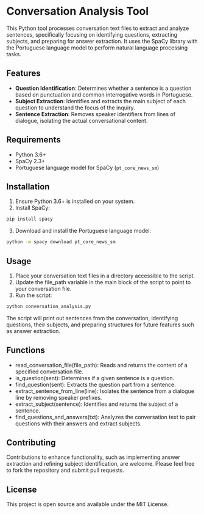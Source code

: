 # Conversation Analysis Tool

This Python tool processes conversation text files to extract and analyze sentences, specifically focusing on identifying questions, extracting subjects, and preparing for answer extraction. It uses the SpaCy library with the Portuguese language model to perform natural language processing tasks.

## Features

- **Question Identification**: Determines whether a sentence is a question based on punctuation and common interrogative words in Portuguese.
- **Subject Extraction**: Identifies and extracts the main subject of each question to understand the focus of the inquiry.
- **Sentence Extraction**: Removes speaker identifiers from lines of dialogue, isolating the actual conversational content.

## Requirements

- Python 3.6+
- SpaCy 2.3+
- Portuguese language model for SpaCy (`pt_core_news_sm`)

## Installation

1. Ensure Python 3.6+ is installed on your system.
2. Install SpaCy:

```bash
pip install spacy
```

3. Download and install the Portuguese language model:
```bash
python -m spacy download pt_core_news_sm
```

## Usage

1. Place your conversation text files in a directory accessible to the script.
2. Update the file_path variable in the main block of the script to point to your conversation file.
3. Run the script:

```bash
python conversation_analysis.py
```

The script will print out sentences from the conversation, identifying questions, their subjects, and preparing structures for future features such as answer extraction.

## Functions

- read_conversation_file(file_path): Reads and returns the content of a specified conversation file.
- is_question(sent): Determines if a given sentence is a question.
- find_question(sent): Extracts the question part from a sentence.
- extract_sentence_from_line(line): Isolates the sentence from a dialogue line by removing speaker prefixes.
- extract_subject(sentence): Identifies and returns the subject of a sentence.
- find_questions_and_answers(txt): Analyzes the conversation text to pair questions with their answers and extract subjects.

## Contributing

Contributions to enhance functionality, such as implementing answer extraction and refining subject identification, are welcome. Please feel free to fork the repository and submit pull requests.

## License

This project is open source and available under the MIT License.